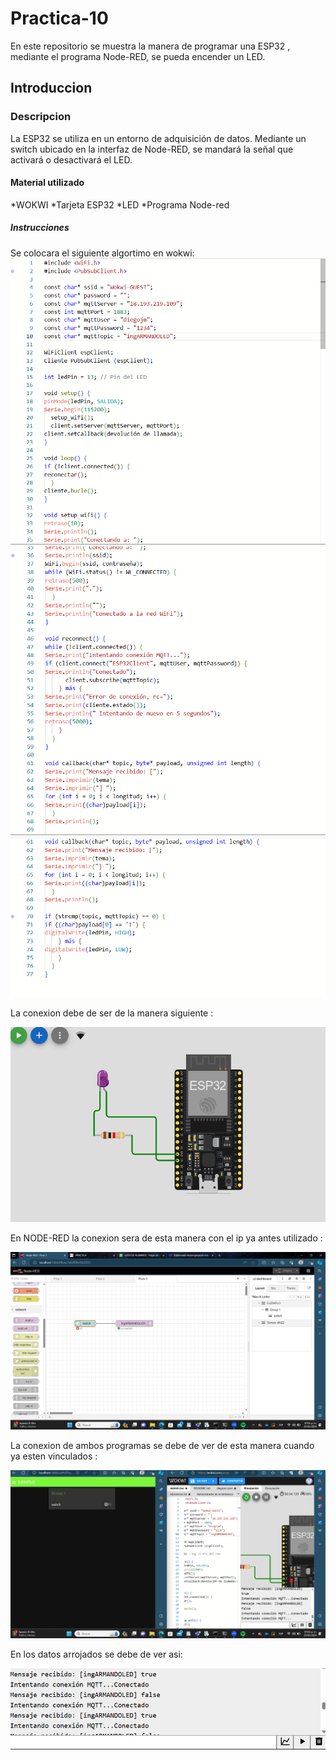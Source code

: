# Practica-10
En este repositorio se muestra la manera de programar una ESP32 , mediante el programa Node-RED, se pueda encender un LED.
## Introduccion
### Descripcion
La ESP32 se utiliza en un entorno de adquisición de datos. Mediante un switch ubicado en la interfaz de Node-RED, se mandará la señal que activará o desactivará el LED.
#### Material utilizado
*WOKWI
*Tarjeta ESP32
*LED
*Programa Node-red

##### Instrucciones 

Se colocara el siguiente algortimo en wokwi:
![](https://github.com/ArmandoGl98/Practica-10/blob/main/Captura%20de%20pantalla%202024-01-25%20190211.png)
![](https://github.com/ArmandoGl98/Practica-10/blob/main/Captura%20de%20pantalla%202024-01-25%20190225.png)
![](https://github.com/ArmandoGl98/Practica-10/blob/main/Captura%20de%20pantalla%202024-01-25%20190246.png)

La conexion debe de ser de la manera siguiente :

![](https://github.com/ArmandoGl98/Practica-10/blob/main/Captura%20de%20pantalla%202024-01-25%20190134.png)

En NODE-RED la conexion sera de esta manera con el ip ya antes utilizado :

![](https://github.com/ArmandoGl98/Practica-10/blob/main/Captura%20de%20pantalla%202024-01-25%20190153.png)

La conexion de ambos programas se debe de ver de esta manera cuando ya esten vinculados :

![](https://github.com/ArmandoGl98/Practica-10/blob/main/Captura%20de%20pantalla%202024-01-25%20190108.png)

En los datos arrojados se debe de ver asi:

![](https://github.com/ArmandoGl98/Practica-10/blob/main/Captura%20de%20pantalla%202024-01-25%20190310.png)
